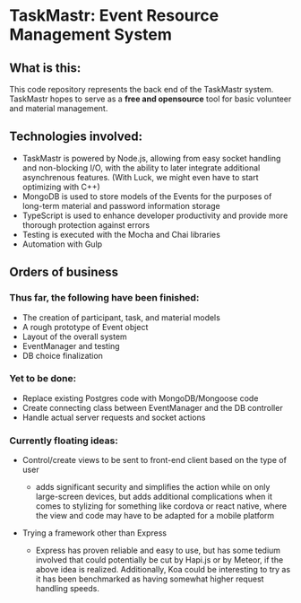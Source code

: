 # TaskMastr: Event Resource Management System

## What is this:
This code repository represents the back end of the TaskMastr system. TaskMastr hopes to serve as a **free and opensource** tool for basic volunteer and material management. 

## Technologies involved:
- TaskMastr is powered by Node.js, allowing from easy socket handling and non-blocking I/O, with the ability to later integrate additional asynchrenous features. (With Luck, we might even have to start optimizing with C++)
- MongoDB is used to store models of the Events for the purposes of long-term material and password information storage
- TypeScript is used to enhance developer productivity and provide more thorough protection against errors
- Testing is executed with the Mocha and Chai libraries
- Automation with Gulp

## Orders of business
### Thus far, the following have been finished:
- The creation of participant, task, and material models
- A rough prototype of Event object
- Layout of the overall system
- EventManager and testing
- DB choice finalization
### Yet to be done:
- Replace existing Postgres code with MongoDB/Mongoose code
- Create connecting class between EventManager and the DB controller
- Handle actual server requests and socket actions

### Currently floating ideas:
 - Control/create views to be sent to front-end client based on the type of user
    - adds significant security and simplifies the action while on only large-screen devices,
    but adds additional complications when it comes to stylizing for something like cordova or react native, where the view and code may have to be adapted for a mobile platform

- Trying a framework other than Express
    - Express has proven reliable and easy to use, but has some tedium involved that could potentially be cut by Hapi.js or by Meteor, if the above idea is realized. Additionally, Koa could be interesting to try as it has been benchmarked as having somewhat higher request handling speeds.
